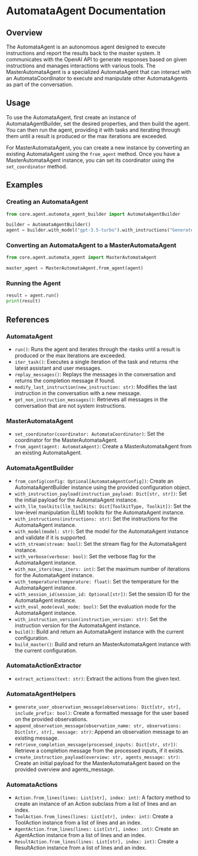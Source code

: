# AutomataAgent Documentation

## Overview

The AutomataAgent is an autonomous agent designed to execute instructions and report the results back to the master system. It communicates with the OpenAI API to generate responses based on given instructions and manages interactions with various tools. The MasterAutomataAgent is a specialized AutomataAgent that can interact with an AutomataCoordinator to execute and manipulate other AutomataAgents as part of the conversation.

## Usage

To use the AutomataAgent, first create an instance of AutomataAgentBuilder, set the desired properties, and then build the agent. You can then run the agent, providing it with tasks and iterating through them until a result is produced or the max iterations are exceeded.

For MasterAutomataAgent, you can create a new instance by converting an existing AutomataAgent using the `from_agent` method. Once you have a MasterAutomataAgent instance, you can set its coordinator using the `set_coordinator` method.

## Examples

### Creating an AutomataAgent

```python
from core.agent.automata_agent_builder import AutomataAgentBuilder

builder = AutomataAgentBuilder()
agent = builder.with_model("gpt-3.5-turbo").with_instructions("Generate a response.").build()
```

### Converting an AutomataAgent to a MasterAutomataAgent

```python
from core.agent.automata_agent import MasterAutomataAgent

master_agent = MasterAutomataAgent.from_agent(agent)
```

### Running the Agent

```python
result = agent.run()
print(result)
```

## References

### AutomataAgent

- `run()`: Runs the agent and iterates through the ›tasks until a result is produced or the max iterations are exceeded.
- `iter_task()`: Executes a single iteration of the task and returns ›the latest assistant and user messages.
- `replay_messages()`: Replays the messages in the conversation and returns the completion message if found.
- `modify_last_instruction(new_instruction: str)`: Modifies the last instruction in the conversation with a new message.
- `get_non_instruction_messages()`: Retrieves all messages in the conversation that are not system instructions.

### MasterAutomataAgent

- `set_coordinator(coordinator: AutomataCoordinator)`: Set the coordinator for the MasterAutomataAgent.
- `from_agent(agent: AutomataAgent)`: Create a MasterAutomataAgent from an existing AutomataAgent.

### AutomataAgentBuilder

- `from_config(config: Optional[AutomataAgentConfig])`: Create an AutomataAgentBuilder instance using the provided configuration object.
- `with_instruction_payload(instruction_payload: Dict[str, str])`: Set the initial payload for the AutomataAgent instance.
- `with_llm_toolkits(llm_toolkits: Dict[ToolkitType, Toolkit])`: Set the low-level manipulation (LLM) toolkits for the AutomataAgent instance.
- `with_instructions(instructions: str)`: Set the instructions for the AutomataAgent instance.
- `with_model(model: str)`: Set the model for the AutomataAgent instance and validate if it is supported.
- `with_stream(stream: bool)`: Set the stream flag for the AutomataAgent instance.
- `with_verbose(verbose: bool)`: Set the verbose flag for the AutomataAgent instance.
- `with_max_iters(max_iters: int)`: Set the maximum number of iterations for the AutomataAgent instance.
- `with_temperature(temperature: float)`: Set the temperature for the AutomataAgent instance.
- `with_session_id(session_id: Optional[str])`: Set the session ID for the AutomataAgent instance.
- `with_eval_mode(eval_mode: bool)`: Set the evaluation mode for the AutomataAgent instance.
- `with_instruction_version(instruction_version: str)`: Set the instruction version for the AutomataAgent instance.
- `build()`: Build and return an AutomataAgent instance with the current configuration.
- `build_master()`: Build and return an MasterAutomataAgent instance with the current configuration.

### AutomataActionExtractor

- `extract_actions(text: str)`: Extract the actions from the given text.

### AutomataAgentHelpers

- `generate_user_observation_message(observations: Dict[str, str], include_prefix: bool)`: Create a formatted message for the user based on the provided observations.
- `append_observation_message(observation_name: str, observations: Dict[str, str], message: str)`: Append an observation message to an existing message.
- `retrieve_completion_message(processed_inputs: Dict[str, str])`: Retrieve a completion message from the processed inputs, if it exists.
- `create_instruction_payload(overview: str, agents_message: str)`: Create an initial payload for the MasterAutomataAgent based on the provided overview and agents_message.

### AutomataActions

- `Action.from_lines(lines: List[str], index: int)`: A factory method to create an instance of an Action subclass from a list of lines and an index.
- `ToolAction.from_lines(lines: List[str], index: int)`: Create a ToolAction instance from a list of lines and an index.
- `AgentAction.from_lines(lines: List[str], index: int)`: Create an AgentAction instance from a list of lines and an index.
- `ResultAction.from_lines(lines: List[str], index: int)`: Create a ResultAction instance from a list of lines and an index.
